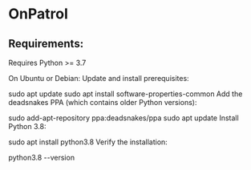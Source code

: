 # OnPatrol 

## Requirements:

Requires Python >= 3.7

On Ubuntu or Debian:
Update and install prerequisites:

sudo apt update
sudo apt install software-properties-common
Add the deadsnakes PPA (which contains older Python versions):

sudo add-apt-repository ppa:deadsnakes/ppa
sudo apt update
Install Python 3.8:


sudo apt install python3.8
Verify the installation:

python3.8 --version